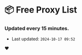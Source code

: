 # :package: Free Proxy List
### Updated every 15 minutes.

- Last updated: `2024-10-17 09:52`

:heart:
